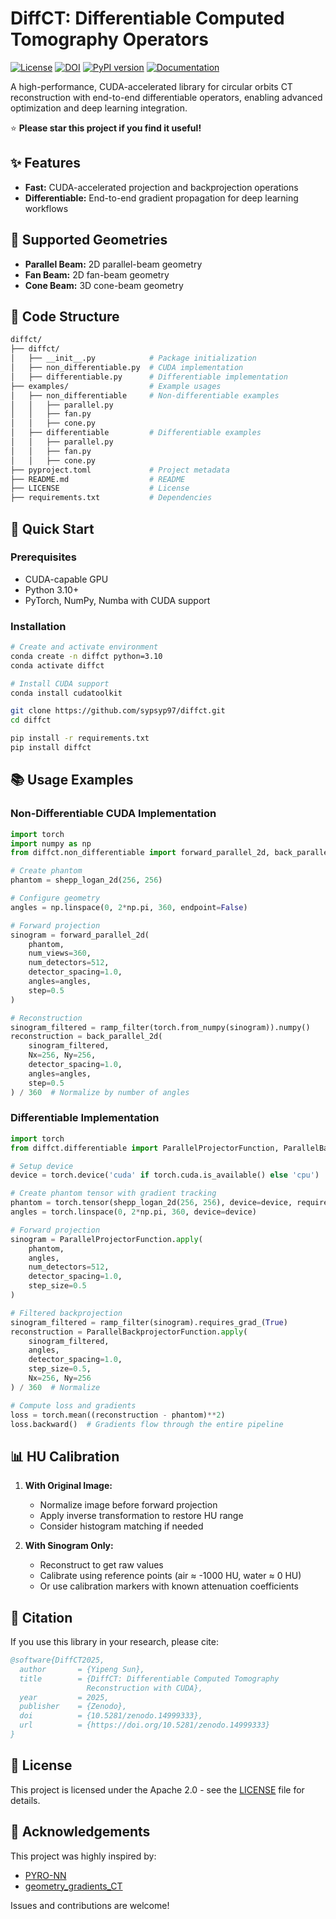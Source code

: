 # DiffCT: Differentiable Computed Tomography Operators

[![License](https://img.shields.io/badge/License-Apache_2.0-blue.svg?style=flat-square)](https://opensource.org/licenses/Apache-2.0)
[![DOI](https://img.shields.io/badge/DOI-10.5281%2Fzenodo.14999333-blue.svg?style=flat-square)](https://doi.org/10.5281/zenodo.14999333)
[![PyPI version](https://img.shields.io/pypi/v/diffct.svg?style=flat-square&logo=pypi&logoColor=white)](https://pypi.org/project/diffct/)
[![Documentation](https://img.shields.io/badge/Documentation-DeepWiki-blue.svg?style=flat-square)](https://deepwiki.com/sypsyp97/diffct)

A high-performance, CUDA-accelerated library for circular orbits CT reconstruction with end-to-end differentiable operators, enabling advanced optimization and deep learning integration.

⭐ **Please star this project if you find it useful!**

## ✨ Features

- **Fast:** CUDA-accelerated projection and backprojection operations
- **Differentiable:** End-to-end gradient propagation for deep learning workflows

## 📐 Supported Geometries

- **Parallel Beam:** 2D parallel-beam geometry
- **Fan Beam:** 2D fan-beam geometry
- **Cone Beam:** 3D cone-beam geometry

## 🧩 Code Structure

```bash
diffct/
├── diffct/
│   ├── __init__.py            # Package initialization
│   ├── non_differentiable.py  # CUDA implementation
│   ├── differentiable.py      # Differentiable implementation
├── examples/                  # Example usages
│   ├── non_differentiable     # Non-differentiable examples
│   │   ├── parallel.py        
│   │   ├── fan.py             
│   │   ├── cone.py            
│   ├── differentiable         # Differentiable examples
│   │   ├── parallel.py        
│   │   ├── fan.py             
│   │   ├── cone.py            
├── pyproject.toml             # Project metadata
├── README.md                  # README
├── LICENSE                    # License
├── requirements.txt           # Dependencies
```

## 🚀 Quick Start

### Prerequisites

- CUDA-capable GPU
- Python 3.10+
- PyTorch, NumPy, Numba with CUDA support

### Installation

```bash
# Create and activate environment
conda create -n diffct python=3.10
conda activate diffct

# Install CUDA support
conda install cudatoolkit

git clone https://github.com/sypsyp97/diffct.git
cd diffct

pip install -r requirements.txt
pip install diffct
```

## 📚 Usage Examples

### Non-Differentiable CUDA Implementation

```python
import torch
import numpy as np
from diffct.non_differentiable import forward_parallel_2d, back_parallel_2d

# Create phantom
phantom = shepp_logan_2d(256, 256)

# Configure geometry
angles = np.linspace(0, 2*np.pi, 360, endpoint=False)

# Forward projection
sinogram = forward_parallel_2d(
    phantom, 
    num_views=360,
    num_detectors=512, 
    detector_spacing=1.0, 
    angles=angles, 
    step=0.5
)

# Reconstruction
sinogram_filtered = ramp_filter(torch.from_numpy(sinogram)).numpy()
reconstruction = back_parallel_2d(
    sinogram_filtered, 
    Nx=256, Ny=256,
    detector_spacing=1.0, 
    angles=angles, 
    step=0.5
) / 360  # Normalize by number of angles
```

### Differentiable Implementation

```python
import torch
from diffct.differentiable import ParallelProjectorFunction, ParallelBackprojectorFunction

# Setup device
device = torch.device('cuda' if torch.cuda.is_available() else 'cpu')

# Create phantom tensor with gradient tracking
phantom = torch.tensor(shepp_logan_2d(256, 256), device=device, requires_grad=True)
angles = torch.linspace(0, 2*np.pi, 360, device=device)

# Forward projection
sinogram = ParallelProjectorFunction.apply(
    phantom, 
    angles, 
    num_detectors=512, 
    detector_spacing=1.0, 
    step_size=0.5
)

# Filtered backprojection
sinogram_filtered = ramp_filter(sinogram).requires_grad_(True)
reconstruction = ParallelBackprojectorFunction.apply(
    sinogram_filtered,
    angles, 
    detector_spacing=1.0, 
    step_size=0.5, 
    Nx=256, Ny=256
) / 360  # Normalize

# Compute loss and gradients
loss = torch.mean((reconstruction - phantom)**2)
loss.backward()  # Gradients flow through the entire pipeline
```

## 📊 HU Calibration

1. **With Original Image:**
    - Normalize image before forward projection
    - Apply inverse transformation to restore HU range
    - Consider histogram matching if needed

2. **With Sinogram Only:**
    - Reconstruct to get raw values
    - Calibrate using reference points (air ≈ -1000 HU, water ≈ 0 HU)
    - Or use calibration markers with known attenuation coefficients

## 📝 Citation

If you use this library in your research, please cite:

```bibtex
@software{DiffCT2025,
  author       = {Yipeng Sun},
  title        = {DiffCT: Differentiable Computed Tomography 
                 Reconstruction with CUDA},
  year         = 2025,
  publisher    = {Zenodo},
  doi          = {10.5281/zenodo.14999333},
  url          = {https://doi.org/10.5281/zenodo.14999333}
}
```

## 📄 License

This project is licensed under the Apache 2.0 - see the [LICENSE](LICENSE) file for details.

## 🙏 Acknowledgements

This project was highly inspired by:

- [PYRO-NN](https://github.com/csyben/PYRO-NN)
- [geometry_gradients_CT](https://github.com/mareikethies/geometry_gradients_CT)

Issues and contributions are welcome!
